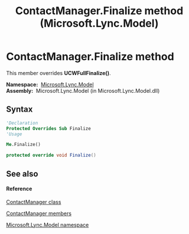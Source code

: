 ﻿---
title: ContactManager.Finalize method  (Microsoft.Lync.Model)
TOCTitle: 'Finalize method '
ms:assetid: M:Microsoft.Lync.Model.ContactManager.Finalize_DI_3_UC_OCS14MrefLyncWPF
ms:mtpsurl: https://msdn.microsoft.com/en-us/library/microsoft.lync.model.contactmanager.finalize_di_3_uc_ocs14mreflyncwpf(v=office.15)
ms:contentKeyID: 48601126
ms.date: 07/28/2014
mtps_version: v=office.15
f1_keywords:
- Microsoft.Lync.Model.ContactManager.Finalize
dev_langs:
- CSharp
- JScript
- VB
- other
---

# ContactManager.Finalize method

This member overrides **UCWFullFinalize()**.

**Namespace:**  [Microsoft.Lync.Model](microsoft-lync-model-namespace_2.md)  
**Assembly:**  Microsoft.Lync.Model (in Microsoft.Lync.Model.dll)

## Syntax

``` vb
'Declaration
Protected Overrides Sub Finalize
'Usage

Me.Finalize()
```

``` csharp
protected override void Finalize()
```

## See also

#### Reference

[ContactManager class](contactmanager-class-microsoft-lync-model_2.md)

[ContactManager members](contactmanager-members-microsoft-lync-model_2.md)

[Microsoft.Lync.Model namespace](microsoft-lync-model-namespace_2.md)


